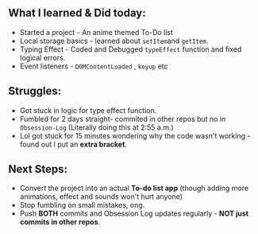 ## What I learned & Did today:
* Started a project - An anime themed To-Do list 
* Local storage basics - learned about `setItem`and `getItem`.
* Typing Effect - Coded and Debugged `typeEffect` function and fixed logical errors.
* Event listeners - `DOMContentLoaded` , `keyup` etc 

## Struggles:
* Got stuck in logic for type effect function. 
* Fumbled for 2 days straight- commited in other repos but no in `Obsession-Log` (Literally doing this at 2:55 a.m.)
* Lol got stuck for 15 minutes wondering why the code wasn't working - found out I put an **extra bracket**.

## Next Steps:
* Convert the project into an actual **To-do list app** (though adding more animations, effect and sounds won't hurt anyone)
* Stop fumbling on small mistakes, ong.
* Push **BOTH** commits and Obsession Log updates regularly - **NOT just commits in other repos**. 